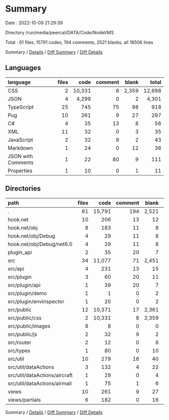 # Summary

Date : 2022-10-09 21:29:39

Directory /run/media/peercat/DATA/Code/NodeVMS

Total : 61 files,  15791 codes, 194 comments, 2521 blanks, all 18506 lines

Summary / [Details](details.md) / [Diff Summary](diff.md) / [Diff Details](diff-details.md)

## Languages
| language | files | code | comment | blank | total |
| :--- | ---: | ---: | ---: | ---: | ---: |
| CSS | 2 | 10,331 | 8 | 2,359 | 12,698 |
| JSON | 4 | 4,299 | 0 | 2 | 4,301 |
| TypeScript | 25 | 745 | 75 | 98 | 918 |
| Pug | 10 | 261 | 9 | 27 | 297 |
| C# | 4 | 35 | 13 | 8 | 56 |
| XML | 11 | 32 | 0 | 3 | 35 |
| JavaScript | 2 | 32 | 9 | 2 | 43 |
| Markdown | 1 | 24 | 0 | 12 | 36 |
| JSON with Comments | 1 | 22 | 80 | 9 | 111 |
| Properties | 1 | 10 | 0 | 1 | 11 |

## Directories
| path | files | code | comment | blank | total |
| :--- | ---: | ---: | ---: | ---: | ---: |
| . | 61 | 15,791 | 194 | 2,521 | 18,506 |
| hook.net | 10 | 206 | 13 | 12 | 231 |
| hook.net/obj | 8 | 183 | 11 | 8 | 202 |
| hook.net/obj/Debug | 4 | 29 | 11 | 8 | 48 |
| hook.net/obj/Debug/net6.0 | 4 | 29 | 11 | 8 | 48 |
| plugin_api | 2 | 35 | 20 | 7 | 62 |
| src | 34 | 11,077 | 71 | 2,451 | 13,599 |
| src/api | 4 | 231 | 13 | 15 | 259 |
| src/plugin | 3 | 60 | 20 | 11 | 91 |
| src/plugin/api | 1 | 39 | 20 | 7 | 66 |
| src/plugin/demo | 1 | 1 | 0 | 2 | 3 |
| src/plugin/envinspector | 1 | 20 | 0 | 2 | 22 |
| src/public | 12 | 10,371 | 17 | 2,361 | 12,749 |
| src/public/css | 2 | 10,331 | 8 | 2,359 | 12,698 |
| src/public/images | 8 | 8 | 0 | 0 | 8 |
| src/public/js | 2 | 32 | 9 | 2 | 43 |
| src/router | 2 | 12 | 0 | 6 | 18 |
| src/types | 1 | 80 | 0 | 10 | 90 |
| src/util | 10 | 279 | 16 | 40 | 335 |
| src/util/dataActions | 3 | 132 | 4 | 22 | 158 |
| src/util/dataActions/aircraft | 1 | 29 | 0 | 4 | 33 |
| src/util/dataActions/airmail | 1 | 75 | 1 | 6 | 82 |
| views | 10 | 261 | 9 | 27 | 297 |
| views/partials | 6 | 182 | 0 | 16 | 198 |

Summary / [Details](details.md) / [Diff Summary](diff.md) / [Diff Details](diff-details.md)